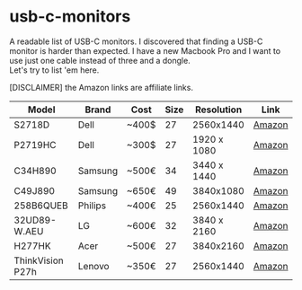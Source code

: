 # usb-c-monitors
A readable list of USB-C monitors. I discovered that finding a USB-C monitor is harder than expected. I have a new Macbook Pro and I want to use just one cable instead of three and a dongle.  
Let's try to list 'em here.

[DISCLAIMER] the Amazon links are affiliate links.

Model | Brand | Cost | Size | Resolution | Link 
-----|-----|-----|-----|-----|-----
S2718D | Dell | ~400$ | 27 | 2560x1440 | [Amazon](https://amzn.to/2zwOsgb)
P2719HC | Dell | ~300$ | 27 | 1920 x 1080 | [Amazon](https://amzn.to/2QsLOlw)
C34H890 | Samsung | ~500€ | 34 | 3440 x 1440 | [Amazon](https://amzn.to/2RI0R8f)
C49J890 | Samsung | ~650€ | 49 | 3840x1080 | [Amazon](https://amzn.to/2B2qzNH)
258B6QUEB | Philips | ~400€ | 25 | 2560x1440 | [Amazon](https://amzn.to/2PqIZN6)
32UD89-W.AEU | LG | ~600€ | 32 | 3840 x 2160 | [Amazon](https://amzn.to/2QNUymx)
H277HK | Acer | ~500€ | 27 | 3840x2160 | [Amazon](https://amzn.to/2PpWmgx)
ThinkVision P27h | Lenovo | ~350€ | 27 | 2560x1440 | [Amazon](https://amzn.to/2QMQNgQ)
